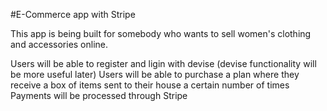 #E-Commerce app with Stripe

This app is being built for somebody who wants to sell women's clothing and accessories online. 

Users will be able to register and ligin with devise (devise functionality will be more useful later)
Users will be able to purchase a plan where they receive a box of items sent to their house a certain number of times
Payments will be processed through Stripe
